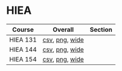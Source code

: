 # HIEA

| Course | Overall | Section |
| ------ | ------- | ------- |
| HIEA 131 | [csv](https://github.com/UCSD-Historical-Enrollment-Data/2025Summer2/blob/main/overall/HIEA%20131.csv), [png](https://raw.githubusercontent.com/UCSD-Historical-Enrollment-Data/2025Summer2/main/plot_overall/HIEA%20131.png), [wide](https://raw.githubusercontent.com/UCSD-Historical-Enrollment-Data/2025Summer2/main/plot_overall_wide/HIEA%20131.png) |  |
| HIEA 144 | [csv](https://github.com/UCSD-Historical-Enrollment-Data/2025Summer2/blob/main/overall/HIEA%20144.csv), [png](https://raw.githubusercontent.com/UCSD-Historical-Enrollment-Data/2025Summer2/main/plot_overall/HIEA%20144.png), [wide](https://raw.githubusercontent.com/UCSD-Historical-Enrollment-Data/2025Summer2/main/plot_overall_wide/HIEA%20144.png) |  |
| HIEA 154 | [csv](https://github.com/UCSD-Historical-Enrollment-Data/2025Summer2/blob/main/overall/HIEA%20154.csv), [png](https://raw.githubusercontent.com/UCSD-Historical-Enrollment-Data/2025Summer2/main/plot_overall/HIEA%20154.png), [wide](https://raw.githubusercontent.com/UCSD-Historical-Enrollment-Data/2025Summer2/main/plot_overall_wide/HIEA%20154.png) |  |
